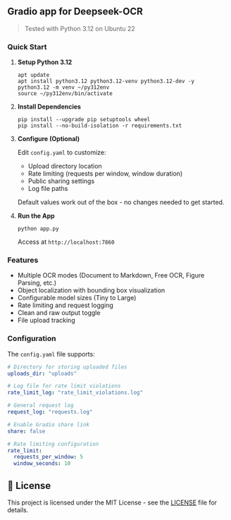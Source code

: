 ## Gradio app for Deepseek-OCR

> Tested with Python 3.12 on Ubuntu 22

### Quick Start

1. **Setup Python 3.12**
   ```
   apt update
   apt install python3.12 python3.12-venv python3.12-dev -y
   python3.12 -m venv ~/py312env
   source ~/py312env/bin/activate
   ```

2. **Install Dependencies**
   ```
   pip install --upgrade pip setuptools wheel
   pip install --no-build-isolation -r requirements.txt
   ```

3. **Configure (Optional)**
   
   Edit `config.yaml` to customize:
   - Upload directory location
   - Rate limiting (requests per window, window duration)
   - Public sharing settings
   - Log file paths
   
   Default values work out of the box - no changes needed to get started.

4. **Run the App**
   ```
   python app.py
   ```
   
   Access at `http://localhost:7860`

### Features

- Multiple OCR modes (Document to Markdown, Free OCR, Figure Parsing, etc.)
- Object localization with bounding box visualization
- Configurable model sizes (Tiny to Large)
- Rate limiting and request logging
- Clean and raw output toggle
- File upload tracking

### Configuration

The `config.yaml` file supports:

```yaml
# Directory for storing uploaded files
uploads_dir: "uploads"

# Log file for rate limit violations
rate_limit_log: "rate_limit_violations.log"

# General request log
request_log: "requests.log"

# Enable Gradio share link
share: false

# Rate limiting configuration
rate_limit:
  requests_per_window: 5
  window_seconds: 10
```

## 📄 License

This project is licensed under the MIT License - see the [LICENSE](LICENSE) file for details.
